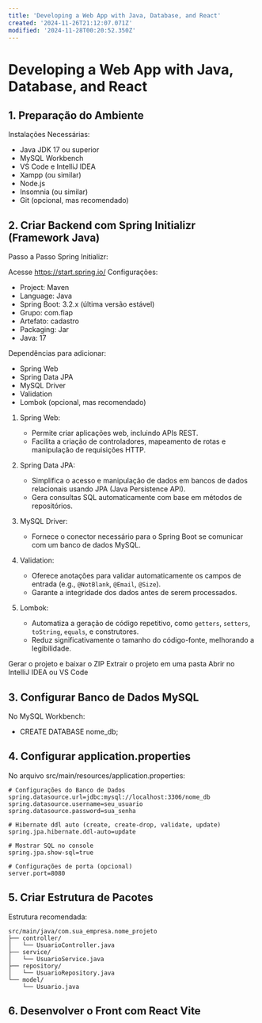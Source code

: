 ```yaml
---
title: 'Developing a Web App with Java, Database, and React'
created: '2024-11-26T21:12:07.071Z'
modified: '2024-11-28T00:20:52.350Z'
---
```


# Developing a Web App with Java, Database, and React

## 1. Preparação do Ambiente
Instalações Necessárias:

- Java JDK 17 ou superior
- MySQL Workbench
- VS Code e IntelliJ IDEA
- Xampp (ou similar)
- Node.js
- Insomnia (ou similar)
- Git (opcional, mas recomendado)

## 2. Criar Backend com Spring Initializr (Framework  Java)
Passo a Passo Spring Initializr:

Acesse https://start.spring.io/
Configurações:

- Project: Maven
- Language: Java
- Spring Boot: 3.2.x (última versão estável)
- Grupo: com.fiap
- Artefato: cadastro
- Packaging: Jar
- Java: 17

Dependências para adicionar:

- Spring Web
- Spring Data JPA
- MySQL Driver
- Validation
- Lombok (opcional, mas recomendado)

1. Spring Web:
    - Permite criar aplicações web, incluindo APIs REST.
    - Facilita a criação de controladores, mapeamento de rotas e manipulação de requisições HTTP.

2. Spring Data JPA:
    - Simplifica o acesso e manipulação de dados em bancos de dados relacionais usando JPA (Java Persistence API).
    - Gera consultas SQL automaticamente com base em métodos de repositórios.

3. MySQL Driver:
    - Fornece o conector necessário para o Spring Boot se comunicar com um banco de dados MySQL.

4. Validation:
    - Oferece anotações para validar automaticamente os campos de entrada (e.g., `@NotBlank`, `@Email`, `@Size`).
    - Garante a integridade dos dados antes de serem processados.

5. Lombok:
    - Automatiza a geração de código repetitivo, como `getters`, `setters`, `toString`, `equals`, e construtores.
    - Reduz significativamente o tamanho do código-fonte, melhorando a legibilidade.

Gerar o projeto e baixar o ZIP
Extrair o projeto em uma pasta
Abrir no IntelliJ IDEA ou VS Code

## 3. Configurar Banco de Dados MySQL
No MySQL Workbench:

- CREATE DATABASE nome_db;

## 4. Configurar application.properties
No arquivo src/main/resources/application.properties:

```properties
# Configurações do Banco de Dados
spring.datasource.url=jdbc:mysql://localhost:3306/nome_db
spring.datasource.username=seu_usuario
spring.datasource.password=sua_senha

# Hibernate ddl auto (create, create-drop, validate, update)
spring.jpa.hibernate.ddl-auto=update

# Mostrar SQL no console
spring.jpa.show-sql=true

# Configurações de porta (opcional)
server.port=8080

```

## 5. Criar Estrutura de Pacotes
Estrutura recomendada:

```
src/main/java/com.sua_empresa.nome_projeto
├── controller/
│   └── UsuarioController.java
├── service/
│   └── UsuarioService.java
├── repository/
│   └── UsuarioRepository.java
└── model/
    └── Usuario.java
```

## 6. Desenvolver o Front com React Vite

